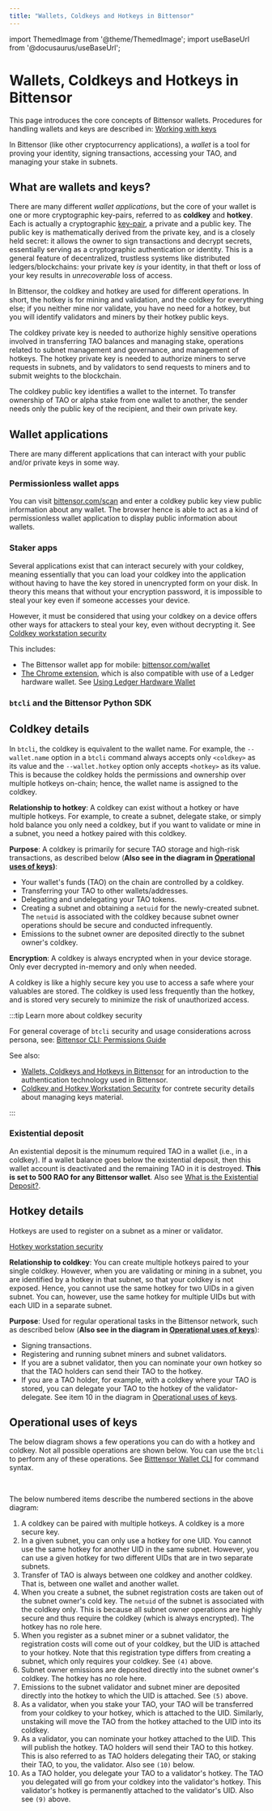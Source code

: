 ```yaml
---
title: "Wallets, Coldkeys and Hotkeys in Bittensor"
---
```

import ThemedImage from '@theme/ThemedImage';
import useBaseUrl from '@docusaurus/useBaseUrl';

# Wallets, Coldkeys and Hotkeys in Bittensor

This page introduces the core concepts of Bittensor wallets. Procedures for handling wallets and keys are described in: [Working with keys](../working-with-keys.md)

In Bittensor (like other cryptocurrency applications), a *wallet* is a tool for proving your identity, signing transactions, accessing your TAO, and managing your stake in subnets.

## What are wallets and keys?

There are many different *wallet applications*, but the core of your wallet is one or more cryptographic key-pairs, referred to as **coldkey** and **hotkey**. Each is actually a cryptographic [key-pair](https://en.wikipedia.org/wiki/Public-key_cryptography), a private and a public key. The public key is mathematically derived from the private key, and is a closely held secret: it allows the owner to sign transactions and decrypt secrets, essentially serving as a cryptographic authentication or identity. This is a general feature of decentralized, trustless systems like distributed ledgers/blockchains: your private key *is* your identity, in that theft or loss of your key results in *unrecoverable* loss of access.

In Bittensor, the coldkey and hotkey are used for different operations. In short, the hotkey is for mining and validation, and the coldkey for everything else; if you neither mine nor validate, you have no need for a hotkey, but you will identify validators and miners by their hotkey public keys.

The coldkey private key is needed to authorize highly sensitive operations involved in transferring TAO balances and managing stake, operations related to subnet management and governance, and management of hotkeys. The hotkey private key is needed to authorize miners to serve requests in subnets, and by validators to send requests to miners and to submit weights to the blockchain.

The coldkey public key identifies a wallet to the internet. To transfer ownership of TAO or alpha stake from one wallet to another, the sender needs only the public key of the recipient, and their own private key.

## Wallet applications

There are many different applications that can interact with your public and/or private keys in some way.

### Permissionless wallet apps

You can visit [bittensor.com/scan](https://bittensor.com/scan) and enter a coldkey public key view public information about any wallet. The browser hence is able to act as a kind of permissionless wallet application to display public information about wallets.

### Staker apps

Several applications exist that can interact securely with your coldkey, meaning essentially that you can load your coldkey into the application without having to have the key stored in unencrypted form on your disk. In theory this means that without your encryption password, it is impossible to steal your key even if someone accesses your device.

However, it must be considered that using your coldkey on a device offers other ways for attackers to steal your key, even without decrypting it. See [Coldkey workstation security](./coldkey-hotkey-security#coldkey-workstation-security)

This includes:
- The Bittensor wallet app for mobile: [bittensor.com/wallet](https://bittensor.com/wallet)
- [The Chrome extension](https://chromewebstore.google.com/detail/bittensor-wallet/bdgmdoedahdcjmpmifafdhnffjinddgc), which is also compatible with use of a Ledger hardware wallet. See [Using Ledger Hardware Wallet](../staking-and-delegation/using-ledger-hw-wallet.md)

### `btcli` and the Bittensor Python SDK

## Coldkey details

In `btcli`, the coldkey is equivalent to the wallet name. For example, the `--wallet.name` option in a `btcli` command always accepts only `<coldkey>` as its value and the `--wallet.hotkey` option only accepts `<hotkey>` as its value. This is because the coldkey holds the permissions and ownership over multiple hotkeys on-chain; hence, the wallet name is assigned to the coldkey.

**Relationship to hotkey**: A coldkey can exist without a hotkey or have multiple hotkeys. For example, to create a subnet, delegate stake, or simply hold balance you only need a coldkey, but if you want to validate or mine in a subnet, you need a hotkey paired with this coldkey.

**Purpose**: A coldkey is primarily for secure TAO storage and high-risk transactions, as described below (**Also see in the diagram in [Operational uses of keys](#operational-uses-of-keys))**:

- Your wallet's funds (TAO) on the chain are controlled by a coldkey.
- Transferring your TAO to other wallets/addresses.
- Delegating and undelegating your TAO tokens.
- Creating a subnet and obtaining a `netuid` for the newly-created subnet. The `netuid` is associated with the coldkey because subnet owner operations should be secure and conducted infrequently. 
- Emissions to the subnet owner are deposited directly to the subnet owner's coldkey.

**Encryption**: A coldkey is always encrypted when in your device storage. Only ever decrypted in-memory and only when needed.

A coldkey is like a highly secure key you use to access a safe where your valuables are stored. The coldkey is used less frequently than the hotkey, and is stored very securely to minimize the risk of unauthorized access.

:::tip Learn more about coldkey security

For general coverage of `btcli` security and usage considerations across persona, see: [Bittensor CLI: Permissions Guide](../btcli-permissions)

See also:

- [Wallets, Coldkeys and Hotkeys in Bittensor](../getting-started/wallets) for an introduction to the authentication technology used in Bittensor.
- [Coldkey and Hotkey Workstation Security](../getting-started/coldkey-hotkey-security) for contrete security details about managing keys material.


:::


<!-- <center>
<ThemedImage
alt="Coldkey and hotkey pairings"
sources={{
    light: useBaseUrl('/img/docs/coldkey-hotkey-pairing.svg'),
    dark: useBaseUrl('/img/docs/coldkey-hotkey-pairing.svg'),
  }}
style={{width: 750}}
/>
</center>

<br /> -->

### Existential deposit

An existential deposit is the minumum required TAO in a wallet (i.e., in a coldkey). If a wallet balance goes below the existential deposit, then this wallet account is deactivated and the remaining TAO in it is destroyed. **This is set to 500 RAO for any Bittensor wallet**. Also see [What is the Existential Deposit?](https://support.polkadot.network/support/solutions/articles/65000168651-what-is-the-existential-deposit-).

## Hotkey details

Hotkeys are used to register on a subnet as a miner or validator.

[Hotkey workstation security](../getting-started/coldkey-hotkey-security#hotkey-workstation-security)


**Relationship to coldkey**: You can create multiple hotkeys paired to your single coldkey. However, when you are validating or mining in a subnet, you are identified by a hotkey in that subnet, so that your coldkey is not exposed. Hence, you cannot use the same hotkey for two UIDs in a given subnet. You can, however, use the same hotkey for multiple UIDs but with each UID in a separate subnet.

**Purpose**: Used for regular operational tasks in the Bittensor network, such as described below (**Also see in the diagram in [Operational uses of keys](#operational-uses-of-keys)**):
  - Signing transactions.
  - Registering and running subnet miners and subnet validators.
  - If you are a subnet validator, then you can nominate your own hotkey so that the TAO holders can send their TAO to the hotkey.
  - If you are a TAO holder, for example, with a coldkey where your TAO is stored, you can delegate your TAO to the hotkey of the validator-delegate. See item 10 in the diagram in [Operational uses of keys](#operational-uses-of-keys).

## Operational uses of keys

The below diagram shows a few operations you can do with a hotkey and coldkey. Not all possible operations are shown below. You can use the `btcli` to perform any of these operations. See [Bitttensor Wallet CLI](../btcli.md#wallets) for command syntax.

<center>
<ThemedImage
alt="Coldkey and hotkey pairings"
sources={{
    light: useBaseUrl('/img/docs/1-operational-uses-of-keys.svg'),
    dark: useBaseUrl('/img/docs/dark-1-operational-uses-of-keys.svg'),
  }}
style={{width: 850}}
/>
</center>

<br />

The below numbered items describe the numbered sections in the above diagram:

1. A coldkey can be paired with multiple hotkeys. A coldkey is a more secure key.
2. In a given subnet, you can only use a hotkey for one UID. You cannot use the same hotkey for another UID in the same subnet. However, you can use a given hotkey for two different UIDs that are in two separate subnets. 
3. Transfer of TAO is always between one coldkey and another coldkey. That is, between one wallet and another wallet. 
4. When you create a subnet, the subnet registration costs are taken out of the subnet owner's cold key. The `netuid` of the subnet is associated with the coldkey only. This is because all subnet owner operations are highly secure and thus require the coldkey (which is always encrypted). The hotkey has no role here.
5. When you register as a subnet miner or a subnet validator, the registration costs will come out of your coldkey, but the UID is attached to your hotkey. Note that this registration type differs from creating a subnet, which only requires your coldkey. See `(4)` above.
6. Subnet owner emissions are deposited directly into the subnet owner's coldkey. The hotkey has no role here.
7. Emissions to the subnet validator and subnet miner are deposited directly into the hotkey to which the UID is attached. See `(5)` above.
8. As a validator, when you stake your TAO, your TAO will be transferred from your coldkey to your hotkey, which is attached to the UID. Similarly, unstaking will move the TAO from the hotkey attached to the UID into its coldkey.
9. As a validator, you can nominate your hotkey attached to the UID. This will publish the hotkey. TAO holders will send their TAO to this hotkey. This is also referred to as TAO holders delegating their TAO, or staking their TAO, to you, the validator. Also see `(10)` below.
10. As a TAO holder, you delegate your TAO to a validator's hotkey. The TAO you delegated will go from your coldkey into the validator's hotkey. This validator's hotkey is permanently attached to the validator's UID. Also see `(9)` above.


